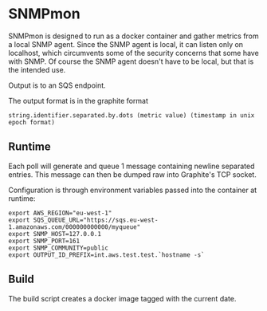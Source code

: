 # SNMPmon

SNMPmon is designed to run as a docker container and gather metrics from a local SNMP agent.  Since the SNMP agent is local, it can listen only on localhost, which circumvents some of the security concerns that some have with SNMP.  Of course the SNMP agent doesn't have to be local, but that is the intended use.

Output is to an SQS endpoint.

The output format is in the graphite format
```
string.identifier.separated.by.dots (metric value) (timestamp in unix epoch format)
```
## Runtime

Each poll will generate and queue 1 message containing newline separated entries.  This message can then be dumped raw into Graphite's TCP socket.

Configuration is through environment variables passed into the container at runtime:
```
export AWS_REGION="eu-west-1"
export SQS_QUEUE_URL="https://sqs.eu-west-1.amazonaws.com/000000000000/myqueue"
export SNMP_HOST=127.0.0.1
export SNMP_PORT=161
export SNMP_COMMUNITY=public
export OUTPUT_ID_PREFIX=int.aws.test.test.`hostname -s`
```

## Build

The build script creates a docker image tagged with the current date.
